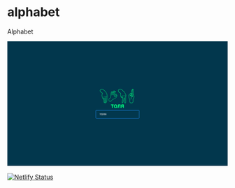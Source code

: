 # alphabet
Alphabet

![Screen](images/page.png)

[![Netlify Status](https://api.netlify.com/api/v1/badges/e3c929dc-a147-413e-8a16-0c75e99cecf8/deploy-status)](https://app.netlify.com/sites/alphabet-ua/deploys)
